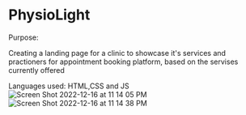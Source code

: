 # PhysioLight

Purpose: 

Creating a landing page for a clinic to showcase it's services and practioners for appointment booking platform, based on the servises currently offered

Languages used: HTML,CSS and JS
![Screen Shot 2022-12-16 at 11 14 05 PM](https://user-images.githubusercontent.com/56610056/208223837-1bb3b76a-6081-4d5e-a078-6221114cc824.png)
![Screen Shot 2022-12-16 at 11 14 38 PM](https://user-images.githubusercontent.com/56610056/208223847-9841cb0e-309a-4762-a3a8-e1252d23e221.png)
